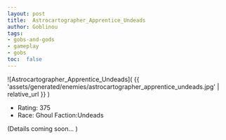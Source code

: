 ```yaml
---
layout: post
title:  Astrocartographer_Apprentice_Undeads
author: Goblinou
tags:
- gobs-and-gods
- gameplay
- gobs
toc:  false
---
```


![Astrocartographer_Apprentice_Undeads]( {{ 'assets/generated/enemies/astrocartographer_apprentice_undeads.jpg' | relative_url }} )
- Rating: 375
- Race: Ghoul  Faction:Undeads

(Details coming soon... )